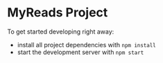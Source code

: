 # MyReads Project

To get started developing right away:

* install all project dependencies with `npm install`
* start the development server with `npm start`
